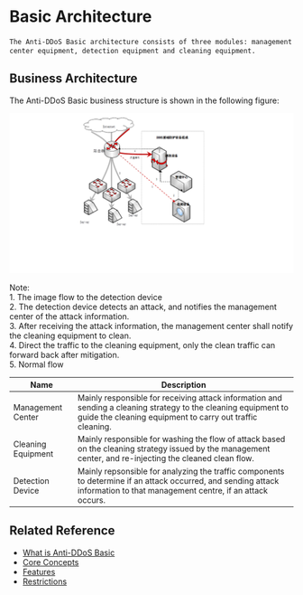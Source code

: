 # Basic Architecture

    The Anti-DDoS Basic architecture consists of three modules: management center equipment, detection equipment and cleaning equipment.
    
## Business Architecture

The Anti-DDoS Basic business structure is shown in the following figure:

![Create Instance](../../../../image/Basic%20Anti-DDos/Infrastructure01.png)

Note: </br>
      1. The image flow to the detection device </br>
      2. The detection device detects an attack, and notifies the management center of the attack information.</br>
      3. After receiving the attack information, the management center shall notify the cleaning equipment to clean.</br>
      4. Direct the traffic to the cleaning equipment, only the clean traffic can forward back after mitigation.</br>
      5. Normal flow</br>

|Name|Description|
| - | - |
|Management Center|Mainly responsible for receiving attack information and sending a cleaning strategy to the cleaning equipment to guide the cleaning equipment to carry out traffic cleaning.
| Cleaning Equipment | Mainly responsible for washing the flow of attack based on the cleaning strategy issued by the management center, and re-injecting the cleaned clean flow.
|Detection Device|Mainly repsonsible for analyzing the traffic components to determine if an attack occurred, and sending attack information to that management centre, if an attack occurs.

## Related Reference

- [What is Anti-DDoS Basic](Product-Overview.md)
- [Core Concepts](Core-Concepts.md)
- [Features](Features.md)
- [Restrictions](Restrictions.md)
